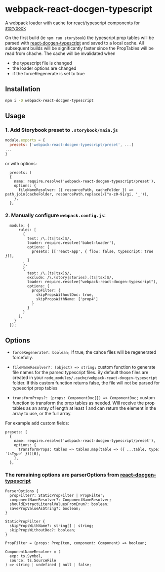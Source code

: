 # webpack-react-docgen-typescript

A webpack loader with cache for react/typescript components for [storybook](https://github.com/storybookjs/storybook)

On the first build (ie `npm run storybook`) the typescript prop tables will be parsed with [react-docgen-typescript](https://github.com/styleguidist/react-docgen-typescript) and saved to a local cache. 
All subsequent builds will be significantly faster since the PropTables will be read from chache.
The cache will be invalidated when
 * the typescript file is changed
 * the loader options are changed
 * if the forceRegenerate is set to true

## Installation
```sh
npm i -D webpack-react-docgen-typescript
```

## Usage

### 1. Add Storybook preset to `.storybook/main.js`
```js
module.exports = {
  presets: ['webpack-react-docgen-typescript/preset', ...]
...
}  
```

or with options:

```
  presets: [
  {
    name: require.resolve('webpack-react-docgen-typescript/preset'),
    options: {
      fileNameResolver: ({ resourcePath, cacheFolder }) => path.join(cacheFolder, resourcePath.replace(/[^a-z0-9]/gi, '_')),
    },
  },  

```

### 2. Manually configure `webpack.config.js`:
```
  module: {
      rules: [
        {
          test: /\.(ts|tsx)$/,
          loader: require.resolve('babel-loader'),
          options: {
            presets: [['react-app', { flow: false, typescript: true }]],
          }
        },
        {
          test: /\.(ts|tsx)$/,
          exclude: /\.(story|stories).(ts|tsx)$/,
          loader: require.resolve("webpack-react-docgen-typescript"),
          options: {
            propFilter: { 
              skipPropsWithoutDoc: true,
              skipPropsWithName: ['prop4']
            }
          }
        }
      ],
    }
  });
  ``` 

## Options

* `forceRegenerate?: boolean;`
If true, the cahce files will be regenerated forcefully.

* `fileNameResolver?: (object) => string;`
custom function to generate file names for the parsed typescript files. By default those files are created in your `node_modules/.cache/webpack-react-docgen-typescript` folder. If this custom function returns false, the file will not be parsed for typescript prop tables

* `transformProps?: (props: ComponentDoc[]) => ComponentDoc;`
custom function to transform the prop tables as needed. Will receive the prop tables as an array of length at least 1 and can return the element in the array to use, or the full array.

For example add custom fields:
```
presets: [
  {
    name: require.resolve('webpack-react-docgen-typescript/preset'),
    options: {
      transformProps: tables => tables.map(table => ({ ...table, type: 'tsType' }))[0],
    },
  }, 
  ```


### The remaining options are parserOptions from [react-docgen-typescript](https://github.com/styleguidist/react-docgen-typescript)

```
ParserOptions {
  propFilter?: StaticPropFilter | PropFilter;
  componentNameResolver?: ComponentNameResolver;
  shouldExtractLiteralValuesFromEnum?: boolean;
  savePropValueAsString?: boolean;
}

StaticPropFilter {
  skipPropsWithName?: string[] | string;
  skipPropsWithoutDoc?: boolean;
}

PropFilter = (props: PropItem, component: Component) => boolean;

ComponentNameResolver = (
  exp: ts.Symbol,
  source: ts.SourceFile
) => string | undefined | null | false;
```